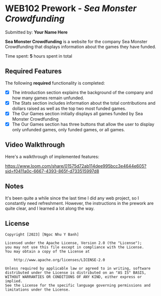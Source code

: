 # WEB102 Prework - *Sea Monster Crowdfunding*

Submitted by: **Your Name Here**

**Sea Monster Crowdfunding** is a website for the company Sea Monster Crowdfunding that displays information about the games they have funded.

Time spent: **5** hours spent in total

## Required Features

The following **required** functionality is completed:

* [x] The introduction section explains the background of the company and how many games remain unfunded.
* [x] The Stats section includes information about the total contributions and dollars raised as well as the top two most funded games.
* [x] The Our Games section initially displays all games funded by Sea Monster Crowdfunding
* [x] The Our Games section has three buttons that allow the user to display only unfunded games, only funded games, or all games.

## Video Walkthrough

Here's a walkthrough of implemented features:

https://www.loom.com/share/01575d72ab114dee995bcc3e4644e605?sid=f0411a0c-6667-4393-865f-d733515997d8

## Notes

It's been quite a while since the last time I did any web project, so I constantly need refreshment. However, the instructions in the prework are quite clear, and I learned a lot along the way.

## License

    Copyright [2023] [Ngoc Nhu Y Banh]

    Licensed under the Apache License, Version 2.0 (the "License");
    you may not use this file except in compliance with the License.
    You may obtain a copy of the License at

        http://www.apache.org/licenses/LICENSE-2.0

    Unless required by applicable law or agreed to in writing, software
    distributed under the License is distributed on an "AS IS" BASIS,
    WITHOUT WARRANTIES OR CONDITIONS OF ANY KIND, either express or implied.
    See the License for the specific language governing permissions and
    limitations under the License.
